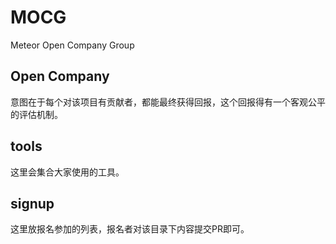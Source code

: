 # MOCG
Meteor Open Company Group

## Open Company
意图在于每个对该项目有贡献者，都能最终获得回报，这个回报得有一个客观公平的评估机制。

## tools
这里会集合大家使用的工具。

## signup
这里放报名参加的列表，报名者对该目录下内容提交PR即可。
